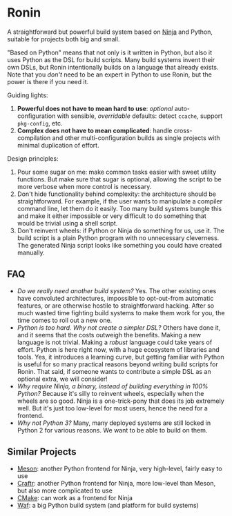 Ronin
=====

A straightforward but powerful build system based on [Ninja](https://ninja-build.org/) and Python,
suitable for projects both big and small.

"Based on Python" means that not only is it written in Python, but also it uses Python as the DSL
for build scripts. Many build systems invent their own DSLs, but Ronin intentionally builds on a
language that already exists. Note that you _don't_ need to be an expert in Python to use Ronin,
but the power is there if you need it.

Guiding lights:

1. **Powerful does not have to mean hard to use**: _optional_ auto-configuration with sensible,
   _overridable_ defaults: detect `ccache`, support `pkg-config`, etc.
2. **Complex does not have to mean complicated**: handle cross-compilation and other
   multi-configuration builds as single projects with minimal duplication of effort.

Design principles:

1. Pour some sugar on me: make common tasks easier with sweet utility functions. But make sure
   that sugar is optional, allowing the script to be more verbose when more control is necessary. 
2. Don't hide functionality behind complexity: the architecture should be straightforward. For
   example, if the user wants to manipulate a compiler command line, let them do it easily. Too many
   build systems bungle this and make it either impossible or very difficult to do something that
   would be trivial using a shell script.
3. Don't reinvent wheels: if Python or Ninja do something for us, use it. The build script is a
   plain Python program with no unnecessary cleverness. The generated Ninja script looks like
   something you could have created manually.

FAQ
---

* _Do we really need another build system?_ Yes. The other existing ones have convoluted
  architectures, impossible to opt-out-from automatic features, or are otherwise hostile to
  straightforward hacking. After so much wasted time fighting build systems to make them work for
  you, the time comes to roll out a new one.
* _Python is too hard. Why not create a simpler DSL?_ Others have done it, and it seems that the
  costs outweigh the benefits. Making a new language is not trivial. Making a _robust_ language
  could take years of effort. Python is here right now, with a huge ecosystem of libraries and
  tools. Yes, it introduces a learning curve, but getting familiar with Python is useful for so
  many practical reasons beyond writing build scripts for Ronin. That said, if someone wants to
  contribute a simple DSL as an optional extra, we will consider!
* _Why require Ninja, a binary, instead of building everything in 100% Python?_ Because it's silly
  to reinvent wheels, especially when the wheels are so good. Ninja is a one-trick-pony that does
  its job extremely well. But it's just too low-level for most users, hence the need for a frontend.
* _Why not Python 3?_ Many, many deployed systems are still locked in Python 2 for various reasons.
  We want to be able to build on them.


Similar Projects
----------------

* [Meson](http://mesonbuild.com/): another Python frontend for Ninja, very high-level, fairly easy
  to use
* [Craftr](https://github.com/craftr-build/craftr): another Python frontend for Ninja, more
  low-level than Meson, but also more complicated to use 
* [CMake](https://cmake.org/): can work as a frontend for Ninja
* [Waf](https://waf.io/): a big Python build system (and platform for build systems)
